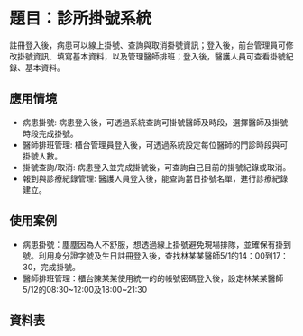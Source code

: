 # 題目：診所掛號系統
註冊登入後，病患可以線上掛號、查詢與取消掛號資訊；登入後，前台管理員可修改掛號資訊、填寫基本資料，以及管理醫師排班；登入後，醫護人員可查看掛號紀錄、基本資料。
## 應用情境
* 病患掛號: 病患登入後，可透過系統查詢可掛號醫師及時段，選擇醫師及掛號時段完成掛號。
* 醫師排班管理: 櫃台管理員登入後，可透過系統設定每位醫師的門診時段與可掛號人數。
* 掛號查詢/取消: 病患登入並完成掛號後，可查詢自己目前的掛號紀錄或取消。
* 報到與診療紀錄管理: 醫護人員登入後，能查詢當日掛號名單，進行診療紀錄建立。
## 使用案例
* 病患掛號：塵塵因為人不舒服，想透過線上掛號避免現場排隊，並確保有掛到號。利用身分證字號及生日註冊登入後，查找林某某醫師5/1的14：00到17：30，完成掛號。
* 醫師排班管理：櫃台陳某某使用統一的的帳號密碼登入後，設定林某某醫師5/12的08:30~12:00及18:00~21:30
## 資料表
